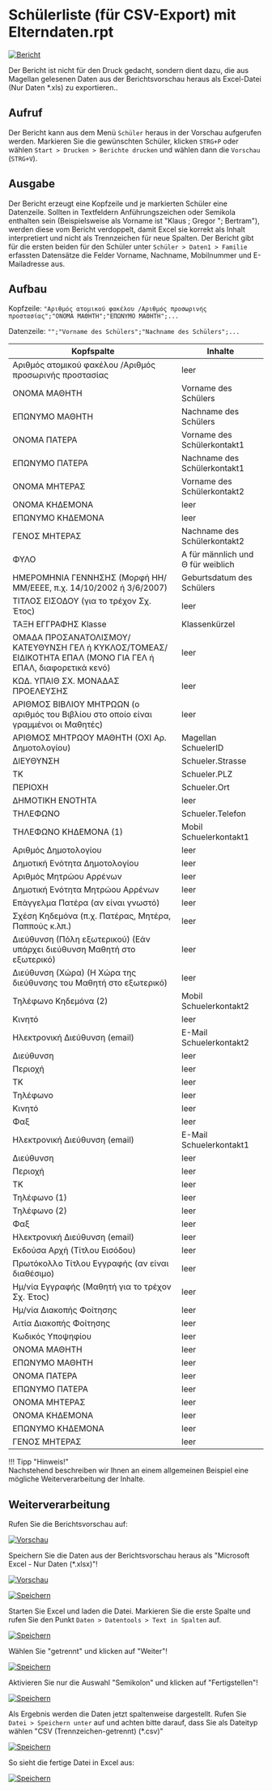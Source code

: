 # Schülerliste (für CSV-Export) mit Elterndaten.rpt


[01]:/assets/images/schueler/griechisch/012.png "Bericht"
[02]:/assets/images/schueler/griechisch/005.png "Vorschau"
[03]:/assets/images/schueler/griechisch/006.png "Speichern"
[04]:/assets/images/schueler/griechisch/007.png "4"
[05]:/assets/images/schueler/griechisch/008.png "5"
[06]:/assets/images/schueler/griechisch/009.png "6"
[07]:/assets/images/schueler/griechisch/010.png "7"
[08]:/assets/images/schueler/griechisch/011.png "8"


[![Bericht][01]][01]

Der Bericht ist nicht für den Druck gedacht, sondern dient dazu, die aus Magellan gelesenen Daten aus der Berichtsvorschau heraus als Excel-Datei (Nur Daten *.xls) zu exportieren..

## Aufruf

Der Bericht kann aus dem Menü `Schüler` heraus in der Vorschau aufgerufen werden. Markieren Sie die gewünschten Schüler, klicken `STRG+P` oder wählen `Start > Drucken > Berichte drucken` und wählen dann die `Vorschau` (`STRG+V`).

## Ausgabe

Der Bericht erzeugt eine Kopfzeile und je markierten Schüler eine Datenzeile. 
Sollten in Textfeldern Anführungszeichen oder Semikola enthalten sein (Beispielsweise als Vorname ist "Klaus ; Gregor "; Bertram"), werden diese vom Bericht verdoppelt, damit Excel sie korrekt als Inhalt interpretiert und nicht als Trennzeichen für neue Spalten.
Der Bericht gibt für die ersten beiden für den Schüler unter `Schüler > Daten1 > Familie` erfassten Datensätze die Felder Vorname, Nachname, Mobilnummer und E-Mailadresse aus.

## Aufbau

Kopfzeile: `"Aριθμός ατομικού φακέλου /Aριθμός προσωρινής προστασίας";"ΟΝΟΜΑ ΜΑΘΗΤΗ";"ΕΠΩΝΥΜΟ ΜΑΘΗΤΗ";...`

Datenzeile: `"";"Vorname des Schülers";"Nachname des Schülers";...`


Kopfspalte| Inhalte
---|---
Aριθμός ατομικού φακέλου /Aριθμός προσωρινής προστασίας|leer
ΟΝΟΜΑ ΜΑΘΗΤΗ|Vorname des Schülers
ΕΠΩΝΥΜΟ ΜΑΘΗΤΗ|Nachname des Schülers
ΟΝΟΜΑ ΠΑΤΕΡΑ|Vorname des Schülerkontakt1
ΕΠΩΝΥΜΟ ΠΑΤΕΡΑ|Nachname des Schülerkontakt1
ΟΝΟΜΑ ΜΗΤΕΡΑΣ|Vorname des Schülerkontakt2
ΟΝΟΜΑ ΚΗΔΕΜΟΝΑ|leer
ΕΠΩΝΥΜΟ ΚΗΔΕΜΟΝΑ|leer
ΓΕΝΟΣ ΜΗΤΕΡΑΣ|Nachname des Schülerkontakt2
ΦΥΛΟ|Α für männlich und Θ für weiblich
ΗΜΕΡΟΜΗΝΙΑ ΓΕΝΝΗΣΗΣ (Μορφή ΗΗ/ΜΜ/ΕΕΕΕ, π.χ. 14/10/2002 ή 3/6/2007)|Geburtsdatum des Schülers 
ΤΙΤΛΟΣ ΕΙΣΟΔΟΥ (για το τρέχον Σχ. Έτος)|leer
ΤΑΞΗ ΕΓΓΡΑΦΗΣ Klasse|Klassenkürzel
ΟΜΑΔΑ ΠΡΟΣΑΝΑΤΟΛΙΣΜΟΥ/ΚΑΤΕΥΘΥΝΣΗ ΓΕΛ ή ΚΥΚΛΟΣ/ΤΟΜΕΑΣ/ΕΙΔΙΚΟΤΗΤΑ ΕΠΑΛ (ΜΟΝΟ ΓΙΑ ΓΕΛ ή ΕΠΑΛ, διαφορετικά κενό) |leer
ΚΩΔ. ΥΠΑΙΘ ΣΧ. ΜΟΝΑΔΑΣ ΠΡΟΕΛΕΥΣΗΣ|leer
ΑΡΙΘΜΟΣ ΒΙΒΛΙΟΥ ΜΗΤΡΩΩΝ (ο αριθμός του Βιβλίου στο οποίο είναι γραμμένοι οι Μαθητές)|leer
ΑΡΙΘΜΟΣ ΜΗΤΡΩΟΥ ΜΑΘΗΤΗ (ΟΧΙ Αρ. Δημοτολογίου)|Magellan SchuelerID
ΔΙΕΥΘΥΝΣΗ |Schueler.Strasse
ΤΚ|Schueler.PLZ
ΠΕΡΙΟΧΗ|Schueler.Ort
ΔΗΜΟΤΙΚΗ ΕΝΟΤΗΤΑ|leer
ΤΗΛΕΦΩΝΟ|Schueler.Telefon
ΤΗΛΕΦΩΝΟ ΚΗΔΕΜΟΝΑ (1)|Mobil Schuelerkontakt1
Αριθμός Δημοτολογίου|leer
Δημοτική Ενότητα Δημοτολογίου|leer
Αριθμός Μητρώου Αρρένων|leer
Δημοτική Ενότητα Μητρώου Αρρένων|leer
Επάγγελμα Πατέρα (αν είναι γνωστό)|leer
Σχέση Κηδεμόνα (π.χ. Πατέρας, Μητέρα, Παππούς κ.λπ.) |leer
Διεύθυνση (Πόλη εξωτερικού) (Εάν υπάρχει διεύθυνση Μαθητή στο εξωτερικό) |leer
Διεύθυνση (Χώρα) (Η Χώρα της διεύθυνσης του Μαθητή στο εξωτερικό) |leer
Τηλέφωνο Κηδεμόνα (2)|Mobil Schuelerkontakt2
Κινητό|leer
Ηλεκτρονική Διεύθυνση (email)|E-Mail Schuelerkontakt2
Διεύθυνση|leer
Περιοχή|leer
ΤΚ|leer
Τηλέφωνο|leer
Κινητό|leer
Φαξ|leer
Ηλεκτρονική Διεύθυνση (email)|E-Mail Schuelerkontakt1
Διεύθυνση|leer
Περιοχή|leer
ΤΚ|leer
Τηλέφωνο (1)|leer
Τηλέφωνο (2)|leer
Φαξ|leer
Ηλεκτρονική Διεύθυνση (email)|leer
Εκδούσα Αρχή (Τίτλου Εισόδου)|leer
Πρωτόκολλο Τίτλου Εγγραφής (αν είναι διαθέσιμο)|leer
Ημ/νία Εγγραφής (Μαθητή για το τρέχον Σχ. Έτος)|leer
Ημ/νία Διακοπής Φοίτησης|leer
Αιτία Διακοπής Φοίτησης|leer
Κωδικός Υποψηφίου|leer
ΟΝΟΜΑ ΜΑΘΗΤΗ|leer
ΕΠΩΝΥΜΟ ΜΑΘΗΤΗ|leer
ΟΝΟΜΑ ΠΑΤΕΡΑ|leer
ΕΠΩΝΥΜΟ ΠΑΤΕΡΑ|leer
ΟΝΟΜΑ ΜΗΤΕΡΑΣ|leer
ΟΝΟΜΑ ΚΗΔΕΜΟΝΑ|leer
ΕΠΩΝΥΜΟ ΚΗΔΕΜΟΝΑ|leer
ΓΕΝΟΣ ΜΗΤΕΡΑΣ|leer

!!! Tipp "Hinweis!"    
    Nachstehend beschreiben wir Ihnen an einem allgemeinen Beispiel eine mögliche Weiterverarbeitung der Inhalte.

## Weiterverarbeitung

Rufen Sie die Berichtsvorschau auf:

[![Vorschau][01]][01]

Speichern Sie die Daten aus der Berichtsvorschau heraus als "Microsoft Excel - Nur Daten (*.xlsx)"!

[![Vorschau][02]][02]

[![Speichern][03]][03]

Starten Sie Excel und laden die Datei. Markieren Sie die erste Spalte und rufen Sie den Punkt `Daten > Datentools > Text in Spalten` auf.

[![Speichern][04]][04]

Wählen Sie "getrennt" und klicken auf "Weiter"!

[![Speichern][05]][05]

Aktivieren Sie nur die Auswahl "Semikolon" und klicken auf "Fertigstellen"! 

[![Speichern][06]][06]

Als Ergebnis werden die Daten jetzt spaltenweise dargestellt. Rufen Sie `Datei > Speichern unter` auf und achten bitte darauf, dass Sie als Dateityp wählen "CSV (Trennzeichen-getrennt) (*.csv)"

[![Speichern][07]][07]

So sieht die fertige Datei in Excel aus: 

[![Speichern][08]][08]
